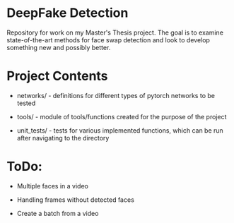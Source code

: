 # DeepFake Detection

Repository for work on my Master's Thesis project. The goal is to examine state-of-the-art methods for face swap detection and look to develop something new and possibly better.

# Project Contents

* networks/ - definitions for different types of pytorch networks to be tested

* tools/ - module of tools/functions created for the purpose of the project

* unit_tests/ - tests for various implemented functions, which can be run after navigating to the directory

# ToDo:

* Multiple faces in a video

* Handling frames without detected faces

* Create a batch from a video